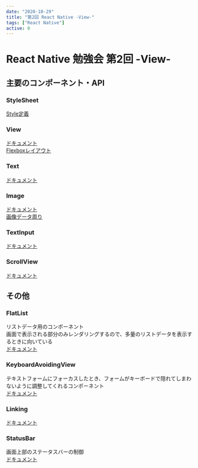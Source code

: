 ```yaml
---
date: "2020-10-29"
title: "第2回 React Native -View-"
tags: ["React Native"]
active: 0
---
```


# React Native 勉強会 第2回 -View-

## 主要のコンポーネント・API

### StyleSheet
[Style定義](https://reactnative.dev/docs/style)

### View
[ドキュメント](https://reactnative.dev/docs/view)  
[Flexboxレイアウト](https://reactnative.dev/docs/flexbox)

### Text
[ドキュメント](https://reactnative.dev/docs/text)


### Image
[ドキュメント](https://reactnative.dev/docs/image)  
[画像データ周り](https://reactnative.dev/docs/images)

### TextInput
[ドキュメント](https://reactnative.dev/docs/textinput)

### ScrollView
[ドキュメント](https://reactnative.dev/docs/scrollview)


## その他

### FlatList
リストデータ用のコンポーネント  
画面で表示される部分のみレンダリングするので、多量のリストデータを表示するときに向いている  
[ドキュメント](https://reactnative.dev/docs/flatlist)  

### KeyboardAvoidingView
テキストフォームにフォーカスしたとき、フォームがキーボードで隠れてしまわないように調整してくれるコンポーネント  
[ドキュメント](https://reactnative.dev/docs/keyboardavoidingview)  

### Linking
[ドキュメント](https://reactnative.dev/docs/linking)  

### StatusBar
画面上部のステータスバーの制御  
[ドキュメント](https://reactnative.dev/docs/statusbar)